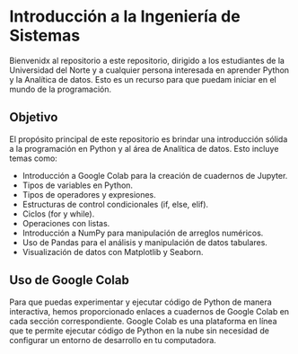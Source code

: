 # Introducción a la Ingeniería de Sistemas

Bienvenidx al repositorio a este repositorio, dirigido a los estudiantes de la Universidad del Norte y a cualquier persona interesada en aprender Python y la Analítica de datos. Esto es un recurso para que puedam iniciar en el mundo de la programación.

## Objetivo

El propósito principal de este repositorio es brindar una introducción sólida a la programación en Python y al área de Analítica de datos.
Esto incluye temas como:

- Introducción a Google Colab para la creación de cuadernos de Jupyter.
- Tipos de variables en Python.
- Tipos de operadores y expresiones.
- Estructuras de control condicionales (if, else, elif).
- Ciclos (for y while).
- Operaciones con listas.
- Introducción a NumPy para manipulación de arreglos numéricos.
- Uso de Pandas para el análisis y manipulación de datos tabulares.
- Visualización de datos con Matplotlib y Seaborn.


## Uso de Google Colab

Para que puedas experimentar y ejecutar código de Python de manera interactiva, hemos proporcionado enlaces a cuadernos de Google Colab en cada sección correspondiente. Google Colab es una plataforma en línea que te permite ejecutar código de Python en la nube sin necesidad de configurar un entorno de desarrollo en tu computadora.

